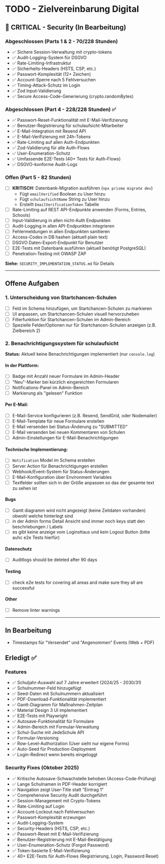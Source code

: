 # TODO - Zielvereinbarung Digital

## 🔐 CRITICAL - Security (In Bearbeitung)

### Abgeschlossen (Parts 1 & 2 - 70/228 Stunden)
- ✅ Sichere Session-Verwaltung mit crypto-tokens
- ✅ Audit-Logging-System für DSGVO
- ✅ Rate-Limiting-Infrastruktur
- ✅ Sicherheits-Headers (HSTS, CSP, etc.)
- ✅ Passwort-Komplexität (12+ Zeichen)
- ✅ Account-Sperre nach 5 Fehlversuchen
- ✅ Timing-Attack-Schutz im Login
- ✅ Zod Input-Validierung
- ✅ Secure Access-Code-Generierung (crypto.randomBytes)

### Abgeschlossen (Part 4 - 228/228 Stunden) ✅
- ✅ Passwort-Reset-Funktionalität mit E-Mail-Verifizierung
- ✅ Benutzer-Registrierung für schulaufsicht-Mitarbeiter
- ✅ E-Mail-Integration mit Resend API
- ✅ E-Mail-Verifizierung mit 24h-Tokens
- ✅ Rate-Limiting auf allen Auth-Endpunkten
- ✅ Zod-Validierung für alle Auth-Flows
- ✅ User-Enumeration-Schutz
- ✅ Umfassende E2E-Tests (40+ Tests für Auth-Flows)
- ✅ DSGVO-konforme Audit-Logs

### Offen (Part 5 - 82 Stunden)
- [ ] **KRITISCH:** Datenbank-Migration ausführen (`npx prisma migrate dev`)
  * Fügt `emailVerified` Boolean zu User hinzu
  * Fügt `schulaufsichtName` String zu User hinzu
  * Erstellt `EmailVerificationToken` Tabelle
- [ ] Rate-Limiting auf REST API-Endpunkte anwenden (Forms, Entries, Schools)
- [ ] Input-Validierung in allen nicht-Auth Endpunkten
- [ ] Audit-Logging in allen API-Endpunkten integrieren
- [ ] Fehlermeldungen in allen Endpunkten sanitieren
- [ ] Access-Codes in DB hashen (aktuell plain text)
- [ ] DSGVO Daten-Export-Endpunkt für Benutzer
- [ ] E2E-Tests mit Datenbank ausführen (aktuell benötigt PostgreSQL)
- [ ] Penetration-Testing mit OWASP ZAP

**Siehe:** `SECURITY_IMPLEMENTATION_STATUS.md` für Details

---

## Offene Aufgaben

### 1. Unterscheidung von Startchancen-Schulen
- [ ] Feld im Schema hinzufügen, um Startchancen-Schulen zu markieren
- [ ] UI anpassen, um Startchancen-Schulen visuell hervorzuheben
- [ ] Filterfunktion für Startchancen-Schulen im Admin-Bereich
- [ ] Spezielle Felder/Optionen nur für Startchancen-Schulen anzeigen (z.B. Zielbereich 2)

### 2. Benachrichtigungssystem für schulaufsicht
**Status:** Aktuell keine Benachrichtigungen implementiert (nur `console.log`)

#### In der Plattform:
- [ ] Badge mit Anzahl neuer Formulare im Admin-Header
- [ ] "Neu"-Marker bei kürzlich eingereichten Formularen
- [ ] Notifications-Panel im Admin-Bereich
- [ ] Markierung als "gelesen" Funktion

#### Per E-Mail:
- [ ] E-Mail-Service konfigurieren (z.B. Resend, SendGrid, oder Nodemailer)
- [ ] E-Mail-Template für neue Formulare erstellen
- [ ] E-Mail versenden bei Status-Änderung zu "SUBMITTED"
- [ ] E-Mail versenden bei neuen Kommentaren von Schulen
- [ ] Admin-Einstellungen für E-Mail-Benachrichtigungen

#### Technische Implementierung:
- [ ] `Notification` Model im Schema erstellen
- [ ] Server Action für Benachrichtigungen erstellen
- [ ] Webhook/Event-System für Status-Änderungen
- [ ] E-Mail-Konfiguration über Environment Variables
- [ ] Textfelder sollten sich in der Größe anpassen so das der gesamte text zu sehen ist

#### Bugs
- [ ] Gantt diagramm wird nicht angezeigt (keine Zeitdaten vorhanden) obwohl welche hinterlegt sind
- [ ] in der Admin forms Detail Ansicht sind immer noch keys statt den beschriebungen / Labels 
- [ ] es gibt keine anzeige vom Loginsttaus und kein Logout Button (bitte auhc e2e Tests hierfür)

#### Datenschutz
- [ ] Auditlogs should be deleted after 90 days 

#### Testing
- [ ] check e2e tests for covering all areas and make sure they all are successful

#### Other
- [ ] Remove linter warnings
---

## In Bearbeitung
- Timestamps für "Versendet" und "Angenommen" Events (Web + PDF)

## Erledigt ✅

### Features
- ✅ Schuljahr-Auswahl auf 7 Jahre erweitert (2024/25 - 2030/31)
- ✅ Schulnummer-Feld hinzugefügt
- ✅ Seed-Daten mit Schulnummern aktualisiert
- ✅ PDF-Download-Funktionalität implementiert
- ✅ Gantt-Diagramm für Maßnahmen-Zeitplan
- ✅ Material Design 3 UI implementiert
- ✅ E2E-Tests mit Playwright
- ✅ Autosave-Funktionalität für Formulare
- ✅ Admin-Bereich mit Formular-Verwaltung
- ✅ Schul-Suche mit JedeSchule API
- ✅ Formular-Versioning
- ✅ Row-Level-Authorization (User sieht nur eigene Forms)
- ✅ Auto-Seed für Production-Deployment
- ✅ Login-Redirect wenn bereits eingeloggt

### Security Fixes (Oktober 2025)
- ✅ Kritische Autosave-Schwachstelle behoben (Access-Code-Prüfung)
- ✅ Lange Schulnamen in PDF-Header korrigiert
- ✅ Navigation zeigt User-Title statt "Eintrag 1"
- ✅ Comprehensive Security Audit durchgeführt
- ✅ Session-Management mit Crypto-Tokens
- ✅ Rate-Limiting auf Login
- ✅ Account-Lockout nach Fehlversuchen
- ✅ Passwort-Komplexität erzwungen
- ✅ Audit-Logging-System
- ✅ Security-Headers (HSTS, CSP, etc.)
- ✅ Passwort-Reset mit E-Mail-Verifizierung
- ✅ Benutzer-Registrierung mit E-Mail-Bestätigung
- ✅ User-Enumeration-Schutz (Forgot Password)
- ✅ Token-basierte E-Mail-Verifizierung
- ✅ 40+ E2E-Tests für Auth-Flows (Registrierung, Login, Password Reset)

